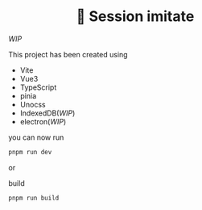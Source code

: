 <h1 align="center"> 🚀 <a herf="https://www.stayinsession.com/">Session</a> imitate</h1>

_WIP_

This project has been created using

- Vite
- Vue3
- TypeScript
- pinia
- Unocss
- IndexedDB(_WIP_)
- electron(_WIP_)

you can now run

```bash
pnpm run dev
```

or

build

```bash
pnpm run build
```
